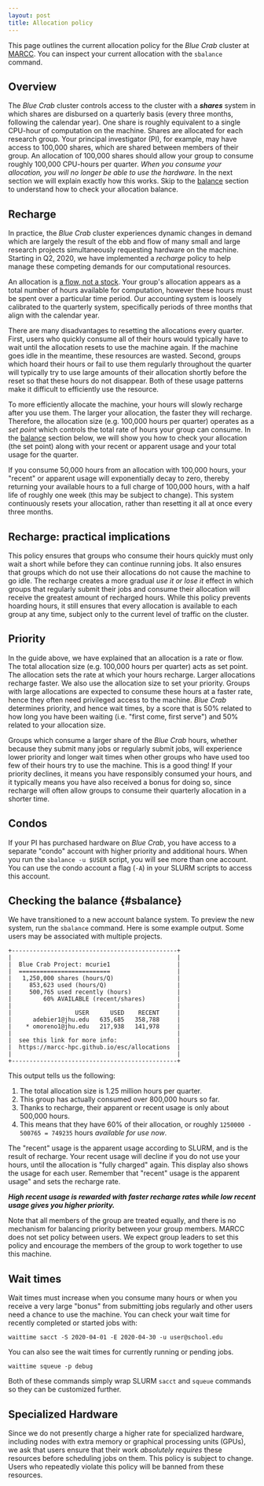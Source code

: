 ```yaml
---
layout: post
title: Allocation policy
---
```


This page outlines the current allocation policy for the *Blue Crab* cluster at [MARCC](https://www.marcc.jhu.edu/). You can inspect your current allocation with the `sbalance` command.

## Overview

The *Blue Crab* cluster controls access to the cluster with a ***shares*** system in which shares are disbursed on a quarterly basis (every three months, following the calendar year). One share is roughly equivalent to a single CPU-hour of computation on the machine. Shares are allocated for each research group. Your principal investigator (PI), for example, may have access to 100,000 shares, which are shared between members of their group. An allocation of 100,000 shares should allow your group to consume roughly 100,000 CPU-hours per quarter. *When you consume your allocation, you will no longer be able to use the hardware.* In the next section we will explain exactly how this works. Skip to the [balance](#balance) section to understand how to check your allocation balance.

## Recharge

In practice, the *Blue Crab* cluster experiences dynamic changes in demand which are largely the result of the ebb and flow of many small and large research projects simultaneously requesting hardware on the machine. Starting in Q2, 2020, we have implemented a *recharge* policy to help manage these competing demands for our computational resources.

An allocation is [a flow, not a stock](https://en.wikipedia.org/wiki/Stock_and_flow). Your group's allocation appears as a total number of hours available for computation, however these hours must be spent over a particular time period. Our accounting system is loosely calibrated to the quarterly system, specifically periods of three months that align with the calendar year. 

There are many disadvantages to resetting the allocations every quarter. First, users who quickly consume all of their hours would typically have to wait until the allocation resets to use the machine again. If the machine goes idle in the meantime, these resources are wasted. Second, groups which hoard their hours or fail to use them regularly throughout the quarter will typically try to use large amounts of their allocation shortly before the reset so that these hours do not disappear. Both of these usage patterns make it difficult to efficiently use the resource.

To more efficiently allocate the machine, your hours will slowly recharge after you use them. The larger your allocation, the faster they will recharge. Therefore, the allocation size (e.g. 100,000 hours per quarter) operates as a *set point* which controls the total rate of hours your group can consume. In the [balance](#sbalance) section below, we will show you how to check your allocation (the set point) along with your recent or apparent usage and your total usage for the quarter. 

If you consume 50,000 hours from an allocation with 100,000 hours, your "recent" or apparent usage will exponentially decay to zero, thereby returning your available hours to a full charge of 100,000 hours, with a half life of roughly one week (this may be subject to change). This system continuously resets your allocation, rather than resetting it all at once every three months.

## Recharge: practical implications

This policy ensures that groups who consume their hours quickly must only wait a short while before they can continue running jobs. It also ensures that groups which do not use their allocations do not cause the machine to go idle. The recharge creates a more gradual *use it or lose it* effect in which groups that regularly submit their jobs and consume their allocation will receive the greatest amount of recharged hours. While this policy prevents hoarding hours, it still ensures that every allocation is available to each group at any time, subject only to the current level of traffic on the cluster.

## Priority

In the guide above, we have explained that an allocation is a rate or flow. The total allocation size (e.g. 100,000 hours per quarter) acts as set point. The allocation sets the rate at which your hours recharge. Larger allocations recharge faster. We also use the allocation size to set your priority. Groups with large allocations are expected to consume these hours at a faster rate, hence they often need privileged access to the machine. *Blue Crab* determines priority, and hence wait times, by a score that is 50% related to how long you have been waiting (i.e. "first come, first serve") and 50% related to your allocation size.

Groups which consume a larger share of the *Blue Crab* hours, whether because they submit many jobs or regularly submit jobs, will experience lower priority and longer wait times when other groups who have used too few of their hours try to use the machine. This is a good thing! If your priority declines, it means you have responsibly consumed your hours, and it typically means you have also received a bonus for doing so, since recharge will often allow groups to consume their quarterly allocation in a shorter time. 

## Condos

If your PI has purchased hardware on *Blue Crab*, you have access to a separate "condo" account with higher priority and additional hours. When you run the `sbalance -u $USER` script, you will see more than one account. You can use the condo account a flag (`-A`) in your SLURM scripts to access this account.

## Checking the balance {#sbalance}

We have transitioned to a new account balance system. To preview the new system, run the `sbalance` command. Here is some example output. Some users may be associated with multiple projects.

~~~
+-----------------------------------------------+
|                                               |
|  Blue Crab Project: mcurie1                   |
|  ==========================                   |
|   1,250,000 shares (hours/Q)                  |
|     853,623 used (hours/Q)                    |
|     500,765 used recently (hours)             |
|         60% AVAILABLE (recent/shares)         |
|                                               |
|                  USER      USED    RECENT     |
|      adebier1@jhu.edu   635,685   358,788     |
|    * omoreno1@jhu.edu   217,938   141,978     |
|                                               |
|  see this link for more info:                 |
|  https://marcc-hpc.github.io/esc/allocations  |
|                                               |
+-----------------------------------------------+
~~~

This output tells us the following:

1. The total allocation size is 1.25 million hours per quarter.
2. This group has actually consumed over 800,000 hours so far.
3. Thanks to recharge, their apparent or recent usage is only about 500,000 hours. 
4. This means that they have 60% of their allocation, or roughly `1250000 - 500765 = 749235` hours *available for use now*. 

The "recent" usage is the apparent usage according to SLURM, and is the result of recharge. Your recent usage will decline if you do not use your hours, until the allocation is "fully charged" again. This display also shows the usage for each user. Remember that "recent" usage is the apparent usage" and sets the recharge rate. 

***High recent usage is rewarded with faster recharge rates while low recent usage gives you higher priority.***

Note that all members of the group are treated equally, and there is no mechanism for balancing priority between your group members. MARCC does not set policy between users. We expect group leaders to set this policy and encourage the members of the group to work together to use this machine.

## Wait times

Wait times must increase when you consume many hours or when you receive a very large "bonus" from submitting jobs regularly and other users need a chance to use the machine. You can check your wait time for recently completed or started jobs with:

~~~
waittime sacct -S 2020-04-01 -E 2020-04-30 -u user@school.edu
~~~

You can also see the wait times for currently running or pending jobs.

~~~
waittime squeue -p debug
~~~

Both of these commands simply wrap SLURM `sacct` and `squeue` commands so they can be customized further.

## Specialized Hardware

Since we do not presently charge a higher rate for specialized hardware, including nodes with extra memory or graphical processing units (GPUs), we ask that users ensure that their work *absolutely requires* these resources before scheduling jobs on them. This policy is subject to change. Users who repeatedly violate this policy will be banned from these resources.
